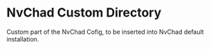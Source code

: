 # NvChad Custom Directory

Custom part of the NvChad Cofig, to be inserted into NvChad default installation.
